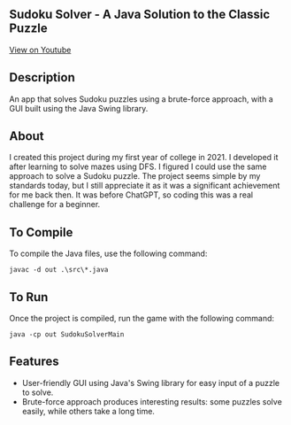 ## Sudoku Solver - A Java Solution to the Classic Puzzle

[View on Youtube](https://www.youtube.com/watch?v=12r9o2m8pYo)

## Description
An app that solves Sudoku puzzles using a brute-force approach, with a GUI built using the Java Swing library.

## About
I created this project during my first year of college in 2021. I developed it after learning to solve mazes using DFS. I figured I could use the same approach to solve a Sudoku puzzle. The project seems simple by my standards today, but I still appreciate it as it was a significant achievement for me back then. It was before ChatGPT, so coding this was a real challenge for a beginner.

## To Compile
To compile the Java files, use the following command:
```
javac -d out .\src\*.java
```

## To Run
Once the project is compiled, run the game with the following command:
```
java -cp out SudokuSolverMain
```

## Features
- User-friendly GUI using Java's Swing library for easy input of a puzzle to solve.
- Brute-force approach produces interesting results: some puzzles solve easily, while others take a long time.
